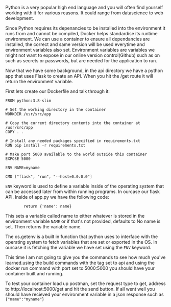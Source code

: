 Python is a very popular high end language and you will often find yourself working with it for various reasons. It could range from datascience to web development. 

Since Python requires its depenancies to be installed into the environment it runs from and cannot be compiled, Docker helps standardise its runtime environment. We can use a container to ensure all dependancies are installed, the correct and same version will be used everytime and environment variables also set. Environment variables are variables we might not want to expose in our online version control(Github) such as on such as secrets or passwords, but are needed for the application to run. 

Now that we have some background, in the api directory we have a python app that uses Flask to create an API. When you hit the /get route it will return the environment variable.

First lets create our Dockerfile and talk through it:

```
FROM python:3.8-slim

# Set the working directory in the container
WORKDIR /usr/src/app

# Copy the current directory contents into the container at /usr/src/app
COPY . .

# Install any needed packages specified in requirements.txt
RUN pip install -r requirements.txt

# Make port 5000 available to the world outside this container
EXPOSE 5000

ENV NAME=myname

CMD ["flask", "run", "--host=0.0.0.0"]
```


```ENV``` keyword is used to define a variable inside of the operating system that can be accessed later from within running programs. In ourcase our flask API.
Inside of app.py we have the following code:
```name = os.getenv('NAME', 'No name set')
        return {'name': name}
```
This sets a variable called name to  either whatever is stored in the environment variable `NAME` or if that's not provided, defaults to No name is set.
Then returns the variable name.

The os.getenv is a built in function that python uses to interface with the operating system to fetch variables that are set or exported in the OS. In ourcase it is fetching the variable we have set using the ```ENV``` keyword.

This time I am not going to give you the commands to see how much you've learned.using the build commands with the tag set to api and using the docker run command with port set to 5000:5000 you should have your container built and running.

To test your container load up postman, set the request type to get, address to http://localhost:5000/get and hit the send button.
If all went well you should have recieved your environment variable in a json response such as ```{"name":"myname"}```

